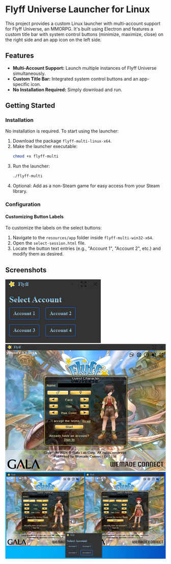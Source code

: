 # Flyff Universe Launcher for Linux
This project provides a custom Linux launcher with multi-account support for Flyff Universe, an MMORPG. It's built using Electron and features a custom title bar with system control buttons (minimize, maximize, close) on the right side and an app icon on the left side.

## Features
- **Multi-Account Support:** Launch multiple instances of Flyff Universe simultaneously.
- **Custom Title Bar:** Integrated system control buttons and an app-specific icon.
- **No Installation Required:** Simply download and run.

## Getting Started

### Installation
No installation is required. To start using the launcher:
1. Download the package `flyff-multi-linux-x64`.
2. Make the launcher executable:
   ```bash
   chmod +x flyff-multi
   ```
3. Run the launcher:
   ```bash
   ./flyff-multi
   ```
4. Optional: Add as a non-Steam game for easy access from your Steam library.

### Configuration
#### Customizing Button Labels
To customize the labels on the select buttons:
1. Navigate to the `resources/app` folder inside `flyff-multi-win32-x64`.
2. Open the `select-session.html` file.
3. Locate the button text entries (e.g., "Account 1", "Account 2", etc.) and modify them as desired.

## Screenshots
![Select Account Window](image-1.png)
![Flyff Universe Launcher](image-2.png)
![Overview](image.png)
